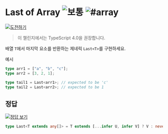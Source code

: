 <h1>Last of Array <img src="https://img.shields.io/badge/-보통-d9901a" alt="보통"/> <img src="https://img.shields.io/badge/-%23array-999" alt="#array"/></h1><p><a href="https://tinyurl.com/2hqyqgpn" target="_blank"><img src="https://img.shields.io/badge/-%EB%8F%84%EC%A0%84%ED%95%98%EA%B8%B0-3178c6?logo=typescript&logoColor=white" alt="도전하기"/></a>

> 이 챌린지에서는 TypeScript 4.0을 권장합니다.

배열 `T`에서 마지막 요소를 반환하는 제네릭 `Last<T>`를 구현하세요.

예시

```ts
type arr1 = ["a", "b", "c"];
type arr2 = [3, 2, 1];

type tail1 = Last<arr1>; // expected to be 'c'
type tail2 = Last<arr2>; // expected to be 1
```

## 정답

<a href="https://tsch.js.org/15/solutions" target="_blank"><img src="https://img.shields.io/badge/-%EC%A0%95%EB%8B%B5%20%EB%B3%B4%EA%B8%B0-de5a77?logo=awesome-lists&logoColor=white" alt="정답 보기"/></a>

```ts
type Last<T extends any[]> = T extends [...infer U, infer V] ? V : never;
```
